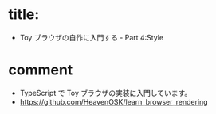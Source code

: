 # title:
- Toy ブラウザの自作に入門する - Part 4:Style
# comment
- TypeScript で Toy ブラウザの実装に入門しています。
- https://github.com/HeavenOSK/learn_browser_rendering
